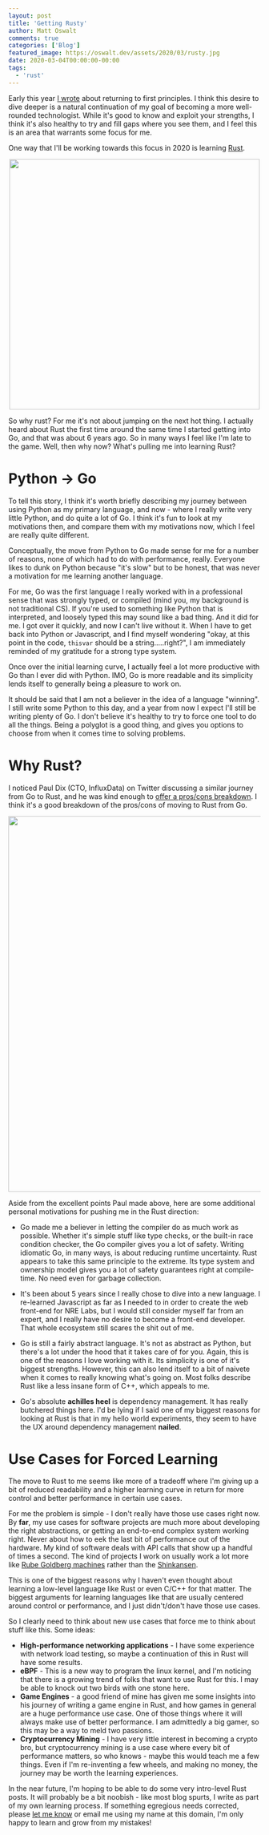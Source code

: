 ```yaml
---
layout: post
title: 'Getting Rusty'
author: Matt Oswalt
comments: true
categories: ['Blog']
featured_image: https://oswalt.dev/assets/2020/03/rusty.jpg
date: 2020-03-04T00:00:00-00:00
tags:
  - 'rust'
---
```


Early this year [I wrote](https://oswalt.dev/2020/01/returning-to-first-principles/) about returning to first principles. I think this desire to dive deeper is a natural continuation of my goal of becoming a more well-rounded technologist. While it's good to know and exploit your strengths, I think it's also healthy to try and fill gaps where you see them, and I feel this is an area that warrants some focus for me.

One way that I'll be working towards this focus in 2020 is learning [Rust](https://rust-lang.org).

<div style="text-align:center;"><a href="/assets/2020/03/rusty.jpg"><img src="/assets/2020/03/rusty.jpg" width="500" ></a></div>

So why rust? For me it's not about jumping on the next hot thing. I actually heard about Rust the first time around the same time I started getting into Go, and that was about 6 years ago. So in many ways I feel like I'm late to the game. Well, then why now? What's pulling me into learning Rust?

# Python -> Go

To tell this story, I think it's worth briefly describing my journey between using Python as my primary language, and now - where I really write very little Python, and do quite a lot of Go. I think it's fun to look at my motivations then, and compare them with my motivations now, which I feel are really quite different.

Conceptually, the move from Python to Go made sense for me for a number of reasons, none of which had to do with performance, really. Everyone likes to dunk on Python because "it's slow" but to be honest, that was never a motivation for me learning another language.

For me, Go was the first language I really worked with in a professional sense that was strongly typed, or compiled (mind you, my background is not traditional CS). If you're used to something like Python that is interpreted, and loosely typed this may sound like a bad thing. And it did for me. I got over it quickly, and now I can't live without it. When I have to get back into Python or Javascript, and I find myself wondering "okay, at this point in the code, `thisvar` should be a string.....right?", I am immediately reminded of my gratitude for a strong type system.

Once over the initial learning curve, I actually feel a lot more productive with Go than I ever did with Python. IMO, Go is more readable and its simplicity lends itself to generally being a pleasure to work on.

It should be said that I am not a believer in the idea of a language "winning". I still write some Python to this day, and a year from now I expect I'll still be writing plenty of Go. I don't believe it's healthy to try to force one tool to do all the things. Being a polyglot is a good thing, and gives you options to choose from when it comes time to solving problems.

# Why Rust?

I noticed Paul Dix (CTO, InfluxData) on Twitter discussing a similar journey from Go to Rust, and he was kind enough to [offer a pros/cons breakdown](https://twitter.com/pauldix/status/1234565878362013696). I think it's a good breakdown of the pros/cons of moving to Rust from Go.

<div style="text-align:center;"><a href="/assets/2020/03/pauldix1.png"><img src="/assets/2020/03/pauldix1.png" width="750" ></a></div>

Aside from the excellent points Paul made above, here are some additional personal motivations for pushing me in the Rust direction:

- Go made me a believer in letting the compiler do as much work as possible. Whether it's simple stuff like type checks, or the built-in race condition checker, the Go compiler gives you a lot of safety. Writing idiomatic Go, in many ways, is about reducing runtime uncertainty. Rust appears to take this same principle to the extreme. Its type system and ownership model gives you a lot of safety guarantees right at compile-time. No need even for garbage collection. 

- It's been about 5 years since I really chose to dive into a new language. I re-learned Javascript as far as I needed to in order to create the web front-end for NRE Labs, but I would still consider myself far from an expert, and I really have no desire to become a front-end developer. That whole ecosystem still scares the shit out of me.

- Go is still a fairly abstract language. It's not as abstract as Python, but there's a lot under the hood that it takes care of for you. Again, this is one of the reasons I love working with it. Its simplicity is one of it's biggest strengths. However, this can also lend itself to a bit of naivete when it comes to really knowing what's going on. Most folks describe Rust like a less insane form of C++, which appeals to me.

- Go's absolute **achilles heel** is dependency management. It has really butchered things here. I'd be lying if I said one of my biggest reasons for looking at Rust is that in my hello world experiments, they seem to have the UX around dependency management **nailed**.

# Use Cases for Forced Learning

The move to Rust to me seems like more of a tradeoff where I'm giving up a bit of reduced readability and a higher learning curve in return for more control and better performance in certain use cases.

For me the problem is simple - I don't really have those use cases right now. By **far**, my use cases for software projects are much more about developing the right abstractions, or getting an end-to-end complex system working right. Never about how to eek the last bit of performance out of the hardware. My kind of software deals with API calls that show up a handful of times a second. The kind of projects I work on usually work a lot more like [Rube Goldberg machines](https://en.wikipedia.org/wiki/Rube_Goldberg_machine) rather than the [Shinkansen](https://en.wikipedia.org/wiki/Shinkansen).

This is one of the biggest reasons why I haven't even thought about learning a low-level language like Rust or even C/C++ for that matter. The biggest arguments for learning languages like that are usually centered around control or performance, and I just didn't/don't have those use cases. 

So I clearly need to think about new use cases that force me to think about stuff like this. Some ideas:

- **High-performance networking applications** - I have some experience with network load testing, so maybe a continuation of this in Rust will have some results.
- **eBPF** - This is a new way to program the linux kernel, and I'm noticing that there is a growing trend of folks that want to use Rust for this. I may be able to knock out two birds with one stone here.
- **Game Engines** - a good friend of mine has given me some insights into his journey of writing a game engine in Rust, and how games in general are a huge performance use case. One of those things where it will always make use of better performance. I am admittedly a big gamer, so this may be a way to meld two passions.
- **Cryptocurrency Mining** - I have very little interest in becoming a crypto bro, but cryptocurrency mining is a use case where every bit of performance matters, so who knows - maybe this would teach me a few things. Even if I'm re-inventing a few wheels, and making no money, the journey may be worth the learning experiences.

In the near future, I'm hoping to be able to do some very intro-level Rust posts. It will probably be a bit noobish - like most blog spurts, I write as part of my own learning process. If something egregious needs corrected, please [let me know](https://twitter.com/mierdin) or email me using my name at this domain, I'm only happy to learn and grow from my mistakes!